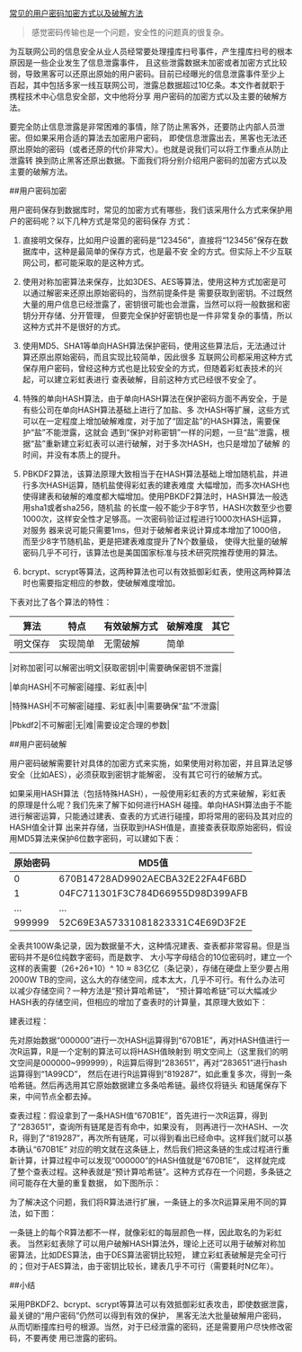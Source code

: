 [常见的用户密码加密方式以及破解方法](http://mp.weixin.qq.com/s?__biz=MzA5Nzc4OTA1Mw==&mid=2659598304&idx=1&sn=0d8c1784267ca309ae740eea1aa572c6&chksm=8be9eaf2bc9e63e426a6036f05f5d169324843a66857c24d36c5cd0b29952afd34b2fd9a5920#rd)

>感觉密码传输也是一个问题，安全性的问题真的很复杂。


为互联网公司的信息安全从业人员经常要处理撞库扫号事件，产生撞库扫号的根本原因是一些企业发生了信息泄露事件，
且这些泄露数据未加密或者加密方式比较弱，导致黑客可以还原出原始的用户密码。目前已经曝光的信息泄露事件至少上
百起，其中包括多家一线互联网公司，泄露总数据超过10亿条。本文作者就职于携程技术中心信息安全部，文中他将分享
用户密码的加密方式以及主要的破解方法。

要完全防止信息泄露是非常困难的事情，除了防止黑客外，还要防止内部人员泄密。但如果采用合适的算法去加密用户密码，
即使信息泄露出去，黑客也无法还原出原始的密码（或者还原的代价非常大）。也就是说我们可以将工作重点从防止泄露转
换到防止黑客还原出数据。下面我们将分别介绍用户密码的加密方式以及主要的破解方法。

##用户密码加密

用户密码保存到数据库时，常见的加密方式有哪些，我们该采用什么方式来保护用户的密码呢？以下几种方式是常见的密码保存
方式：

1. 直接明文保存，比如用户设置的密码是“123456”，直接将“123456”保存在数据库中，这种是最简单的保存方式，也是最不安
全的方式。但实际上不少互联网公司，都可能采取的是这种方式。

2. 使用对称加密算法来保存，比如3DES、AES等算法，使用这种方式加密是可以通过解密来还原出原始密码的，当然前提条件是
需要获取到密钥。不过既然大量的用户信息已经泄露了，密钥很可能也会泄露，当然可以将一般数据和密钥分开存储、分开管理，
但要完全保护好密钥也是一件非常复杂的事情，所以这种方式并不是很好的方式。

3. 使用MD5、SHA1等单向HASH算法保护密码，使用这些算法后，无法通过计算还原出原始密码，而且实现比较简单，因此很多
互联网公司都采用这种方式保存用户密码，曾经这种方式也是比较安全的方式，但随着彩虹表技术的兴起，可以建立彩虹表进行
查表破解，目前这种方式已经很不安全了。

4. 特殊的单向HASH算法，由于单向HASH算法在保护密码方面不再安全，于是有些公司在单向HASH算法基础上进行了加盐、多
次HASH等扩展，这些方式可以在一定程度上增加破解难度，对于加了“固定盐”的HASH算法，需要保护“盐”不能泄露，这就会
遇到“保护对称密钥”一样的问题，一旦“盐”泄露，根据“盐”重新建立彩虹表可以进行破解，对于多次HASH，也只是增加了破解
的时间，并没有本质上的提升。

5. PBKDF2算法，该算法原理大致相当于在HASH算法基础上增加随机盐，并进行多次HASH运算，随机盐使得彩虹表的建表难度
大幅增加，而多次HASH也使得建表和破解的难度都大幅增加。使用PBKDF2算法时，HASH算法一般选用sha1或者sha256，随机盐
的长度一般不能少于8字节，HASH次数至少也要1000次，这样安全性才足够高。一次密码验证过程进行1000次HASH运算，对服务
器来说可能只需要1ms，但对于破解者来说计算成本增加了1000倍，而至少8字节随机盐，更是把建表难度提升了N个数量级，
使得大批量的破解密码几乎不可行，该算法也是美国国家标准与技术研究院推荐使用的算法。

6. bcrypt、scrypt等算法，这两种算法也可以有效抵御彩虹表，使用这两种算法时也需要指定相应的参数，使破解难度增加。

下表对比了各个算法的特性：


| 算法 |特点| 有效破解方式|破解难度|其它|
|----|----|-------------|-------|-----|
|明文保存|实现简单|无需破解|简单|

|对称加密|可以解密出明文|获取密钥|中|需要确保密钥不泄露|

|单向HASH|不可解密|碰撞、彩虹表|中|

|特殊HASH|不可解密|碰撞、彩虹表|中|需要确保“盐”不泄露|

|Pbkdf2|不可解密|无|难|需要设定合理的参数|

##用户密码破解

用户密码破解需要针对具体的加密方式来实施，如果使用对称加密，并且算法足够安全（比如AES），必须获取到密钥才能解密，
没有其它可行的破解方式。

如果采用HASH算法（包括特殊HASH），一般使用彩虹表的方式来破解，彩虹表的原理是什么呢？我们先来了解下如何进行HASH
碰撞。单向HASH算法由于不能进行解密运算，只能通过建表、查表的方式进行碰撞，即将常用的密码及其对应的HASH值全计算
出来并存储，当获取到HASH值是，直接查表获取原始密码，假设用MD5算法来保护6位数字密码，可以建如下表：


|原始密码|MD5值|
|----|----|
|0|670B14728AD9902AECBA32E22FA4F6BD|
|1|04FC711301F3C784D66955D98D399AFB|
|…|…|
|999999|52C69E3A57331081823331C4E69D3F2E|

全表共100W条记录，因为数据量不大，这种情况建表、查表都非常容易。但是当密码并不是6位纯数字密码，而是数字、
大小写字母结合的10位密码时，建立一个这样的表需要（26+26+10）^ 10 ≈ 83亿亿（条记录），存储在硬盘上至少要占用
2000W TB的空间，这么大的存储空间，成本太大，几乎不可行。有什么办法可以减少存储空间？一种方法是“预计算哈希链”，
“预计算哈希链”可以大幅减少HASH表的存储空间，但相应的增加了查表时的计算量，其原理大致如下：

建表过程：


先对原始数据“000000”进行一次HASH运算得到“670B1E”，再对HASH值进行一次R运算，R是一个定制的算法可以将HASH值映射到
明文空间上（这里我们的明文空间是000000~999999），R运算后得到“283651”，再对“283651”进行hash运算得到“1A99CD”，
然后在进行R运算得到“819287”，如此重复多次，得到一条哈希链。然后再选用其它原始数据建立多条哈希链。最终仅将链头
和链尾保存下来，中间节点全都去掉。

查表过程：假设拿到了一条HASH值“670B1E”，首先进行一次R运算，得到了“283651”，查询所有链尾是否有命中，如果没有，
则再进行一次HASH、一次R，得到了“819287”，再次所有链尾，可以得到看出已经命中。这样我们就可以基本确认“670B1E”
对应的明文就在这条链上，然后我们把这条链的生成过程进行重新计算，计算过程中可以发现“000000”的HASH值就是“670B1E”，
这样就完成了整个查表过程。这种表就是“预计算哈希链”。这种方式存在一个问题，多条链之间可能存在大量的重复数据，
如下图所示：

为了解决这个问题，我们将R算法进行扩展，一条链上的多次R运算采用不同的算法，如下图：

一条链上的每个R算法都不一样，就像彩虹的每层颜色一样，因此取名的为彩虹表。
当然彩虹表除了可以用户破解HASH算法外，理论上还可以用于破解对称加密算法，比如DES算法，由于DES算法密钥比较短，
建立彩虹表破解是完全可行的；但对于AES算法，由于密钥比较长，建表几乎不可行（需要耗时N亿年）。

##小结

采用PBKDF2、bcrypt、scrypt等算法可以有效抵御彩虹表攻击，即使数据泄露，最关键的“用户密码”仍然可以得到有效的保护，
黑客无法大批量破解用户密码，从而切断撞库扫号的根源。当然，对于已经泄露的密码，还是需要用户尽快修改密码，不要再使
用已泄露的密码。

